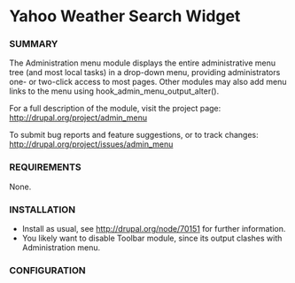 Yahoo Weather Search Widget
===========================


### SUMMARY ###

The Administration menu module displays the entire administrative menu tree (and
most local tasks) in a drop-down menu, providing administrators one- or
two-click access to most pages.  Other modules may also add menu links to the
menu using hook_admin_menu_output_alter().

For a full description of the module, visit the project page:
  http://drupal.org/project/admin_menu

To submit bug reports and feature suggestions, or to track changes:
  http://drupal.org/project/issues/admin_menu


### REQUIREMENTS ###

None.


### INSTALLATION ###

* Install as usual, see http://drupal.org/node/70151 for further information.
* You likely want to disable Toolbar module, since its output clashes with
  Administration menu.


### CONFIGURATION ###

